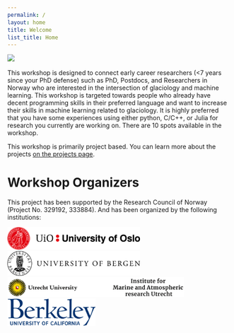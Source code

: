 ```yaml
---
permalink: /
layout: home
title: Welcome
list_title: Home
---
```

<img src="https://i.imgur.com/4nkG4kL.png"/>

This workshop is designed to connect early career researchers (<7 years since your PhD defense) such as PhD, Postdocs, and Researchers in Norway who are interested in the intersection of glaciology and machine learning. This workshop is targeted towards people who already have decent programming skills in their preferred language and want to increase their skills in machine learning related to glaciology. It is highly preferred that you have some experiences using either python, C/C++, or Julia for research you currently are working on. There are 10 spots available in the workshop.

This workshop is primarily project based. You can learn more about the projects [on the projects page](projects.md).

# Workshop Organizers

This project has been supported by the Research Council of Norway (Project No. 329192, 333884). And has been organized by the following institutions:

<img src="assets/imgs/uio.png" width="300">

<img src="assets/imgs/uib.png" width="300">

<img src="assets/imgs/imau.png" width="400">

<img src="assets/imgs/berkeley.png" width="200">
